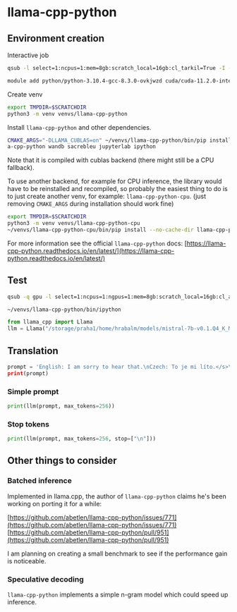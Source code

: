# llama-cpp-python

## Environment creation

Interactive job

```bash
qsub -l select=1:ncpus=1:mem=8gb:scratch_local=16gb:cl_tarkil=True -I -l walltime=4:00:00
```

```bash
module add python/python-3.10.4-gcc-8.3.0-ovkjwzd cuda/cuda-11.2.0-intel-19.0.4-tn4edsz cudnn/cudnn-8.1.0.77-11.2-linux-x64-intel-19.0.4-wx22b5t
```

Create venv

```bash
export TMPDIR=$SCRATCHDIR
python3 -m venv venvs/llama-cpp-python
```

Install `llama-cpp-python` and other dependencies.

```bash
CMAKE_ARGS="-DLLAMA_CUBLAS=on" ~/venvs/llama-cpp-python/bin/pip install --no-cache-dir llam
a-cpp-python wandb sacrebleu jupyterlab ipython
```

Note that it is compiled with cublas backend (there might still be a CPU fallback).

To use another backend, for example for CPU inference, the library would have to be reinstalled and recompiled, so probably the easiest thing to do is to just create another venv, for example: `llama-cpp-python-cpu`. (just removing `CMAKE_ARGS` during installation should work fine)

```bash
export TMPDIR=$SCRATCHDIR
python3 -m venv venvs/llama-cpp-python-cpu
~/venvs/llama-cpp-python-cpu/bin/pip install --no-cache-dir llama-cpp-python wandb sacrebleu jupyterlab ipython
```

For more information see the official `llama-cpp-python` docs:
[https://llama-cpp-python.readthedocs.io/en/latest/](https://llama-cpp-python.readthedocs.io/en/latest/)

## Test

```bash
qsub -q gpu -l select=1:ncpus=1:ngpus=1:mem=8gb:scratch_local=16gb:cl_adan=True -I -l walltime=0:30:00
```

```bash
~/venvs/llama-cpp-python/bin/ipython
```

```python
from llama_cpp import Llama
llm = Llama("/storage/praha1/home/hrabalm/models/mistral-7b-v0.1.Q4_K_M.gguf", n_gpu_layers=-1, n_ctx=4096)
```

## Translation

```python
prompt = 'English: I am sorry to hear that.\nCzech: To je mi líto.</s>\n\nEnglish: How much does it cost?\nCzech: Kolik to stojí?</s>\n\nEnglish: Prague is the capital of the Czech Republic.\nCzech: Praha je hlavní město České republiky.</s>\n\nEnglish: Pay attention to the road.\nCzech: Dávej pozor na silnici.</s>\n\nEnglish: I have a headache.\nCzech: Bolí mě hlava.</s>\n\nEnglish: How do you say this in Czech?\nCzech:"
print(prompt)
```

### Simple prompt

```python
print(llm(prompt, max_tokens=256))
```

### Stop tokens

```python
print(llm(prompt, max_tokens=256, stop=["\n"]))
```

## Other things to consider

### Batched inference

Implemented in llama.cpp, the author of `llama-cpp-python` claims he's been working on porting it for a while:

[https://github.com/abetlen/llama-cpp-python/issues/771](https://github.com/abetlen/llama-cpp-python/issues/771)
[https://github.com/abetlen/llama-cpp-python/pull/951](https://github.com/abetlen/llama-cpp-python/pull/951)

I am planning on creating a small benchmark to see if the performance gain is noticeable.

### Speculative decoding

`llama-cpp-python` implements a simple n-gram model which could speed up inference.
